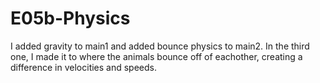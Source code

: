 # E05b-Physics
I added gravity to main1 and added bounce physics to main2. In the third one, I made it to where the animals bounce off of eachother, creating a difference in velocities and speeds.